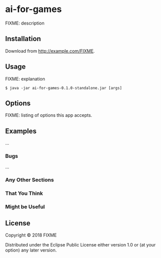 # ai-for-games

FIXME: description

## Installation

Download from http://example.com/FIXME.

## Usage

FIXME: explanation

    $ java -jar ai-for-games-0.1.0-standalone.jar [args]

## Options

FIXME: listing of options this app accepts.

## Examples

...

### Bugs

...

### Any Other Sections
### That You Think
### Might be Useful

## License

Copyright © 2018 FIXME

Distributed under the Eclipse Public License either version 1.0 or (at
your option) any later version.
